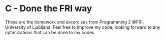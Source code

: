 C - Done the FRI way
=

These are the homework and excercises from Programming 2 @FRI, University of Ljubljana.
Feel free to improve my code, looking forward to any optimizations that can be done to my codes.

